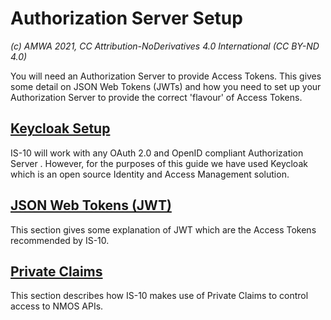 # Authorization Server Setup
_(c) AMWA 2021, CC Attribution-NoDerivatives 4.0 International (CC BY-ND 4.0)_

You will need an Authorization Server to provide Access Tokens.  This gives some detail on JSON Web Tokens (JWTs) and how you need to set up your Authorization Server to provide the correct 'flavour' of Access Tokens.

## [Keycloak Setup](3.1.%20Keycloak%20Setup.md)
IS-10 will work with any OAuth 2.0 and OpenID compliant Authorization Server . However, for the purposes of this guide we have used Keycloak which is an open source Identity and Access Management solution.

## [JSON Web Tokens (JWT)](3.2.%20JSON%20Web%20Tokens%20(JWT).md)
This section gives some explanation of JWT which are the Access Tokens recommended by IS-10. 

## [Private Claims](3.3.%20Private%20Claims.md)
This section describes how IS-10 makes use of Private Claims to control access to NMOS APIs. 

<!--stackedit_data:
eyJoaXN0b3J5IjpbLTE2NjE3MDczNTldfQ==
-->